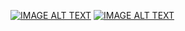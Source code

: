 [![IMAGE ALT TEXT](http://img.youtube.com/vi/PAjp68bt6fI/0.jpg)](https://www.youtube.com/watch?v=PAjp68bt6fI "第12周翻轉教學函數多載與預設參數應用")
[![IMAGE ALT TEXT](http://img.youtube.com/vi/j8h1onTxxwQ/0.jpg)](https://www.youtube.com/watch?v=j8h1onTxxwQ "第12週資管一1C++類別與物件")
